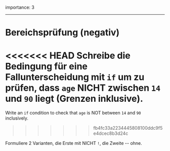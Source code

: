 importance: 3

---

# Bereichsprüfung (negativ)

<<<<<<< HEAD
Schreibe die Bedingung für eine Fallunterscheidung mit `if` um zu prüfen, dass `age` NICHT zwischen `14` und `90` liegt (Grenzen inklusive).
=======
Write an `if` condition to check that `age` is NOT between `14` and `90` inclusively.
>>>>>>> fb4fc33a2234445808100ddc9f5e4dcec8b3d24c

Formuliere 2 Varianten, die Erste mit NICHT `!`, die Zweite -- ohne.
